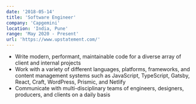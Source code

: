 ```yaml
---
date: '2018-05-14'
title: 'Software Engineer'
company: 'Capgemini'
location: 'India, Pune'
range: 'May 2020 - Present'
url: 'https://www.upstatement.com/'
---
```


- Write modern, performant, maintainable code for a diverse array of client and internal projects
- Work with a variety of different languages, platforms, frameworks, and content management systems such as JavaScript, TypeScript, Gatsby, React, Craft, WordPress, Prismic, and Netlify
- Communicate with multi-disciplinary teams of engineers, designers, producers, and clients on a daily basis

